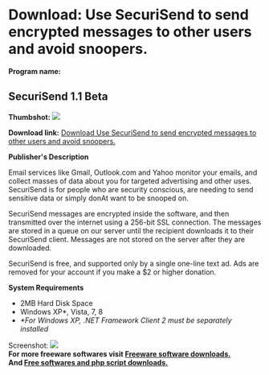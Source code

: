 # Download: Use SecuriSend to send encrypted messages to other users and avoid snoopers.

**Program name:**

## SecuriSend 1.1 Beta

  
**Thumbshot:** ![](http://www.freewarefiles.com/screenshot/securisend_md.jpg)   
  
**Download link:** [Download Use SecuriSend to send encrypted messages to other users and avoid snoopers.](http://freesoftwares.boysofts.com/SecuriSend_program_95941.html)  
  


**Publisher's Description**  
  


Email services like Gmail, Outlook.com and Yahoo monitor your emails, and collect masses of data about you for targeted advertising and other uses. SecuriSend is for people who are security conscious, are needing to send sensitive data or simply donAt want to be snooped on. 

SecuriSend messages are encrypted inside the software, and then transmitted over the internet using a 256-bit SSL connection. The messages are stored in a queue on our server until the recipient downloads it to their SecuriSend client. Messages are not stored on the server after they are downloaded.

SecuriSend is free, and supported only by a single one-line text ad. Ads are removed for your account if you make a $2 or higher donation.

**System Requirements**

  * 2MB Hard Disk Space
  * Windows XP*, Vista, 7, 8
  * _*For Windows XP, .NET Framework Client 2 must be separately installed_

  
  
Screenshot: ![](http://www.freewarefiles.com/screenshot/securisend.jpg)   
**For more freeware softwares visit [Freeware software downloads.](http://freesoftwares.boysofts.com/)**   
**And [Free softwares and php script downloads.](http://www.boysofts.com/)**
